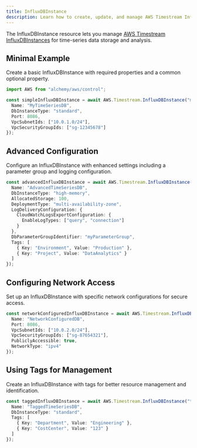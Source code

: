 ```yaml
---
title: InfluxDBInstance
description: Learn how to create, update, and manage AWS Timestream InfluxDBInstances using Alchemy Cloud Control.
---
```



The InfluxDBInstance resource lets you manage [AWS Timestream InfluxDBInstances](https://docs.aws.amazon.com/timestream/latest/userguide/) for time-series data storage and analysis.

## Minimal Example

Create a basic InfluxDBInstance with required properties and a common optional property.

```ts
import AWS from "alchemy/aws/control";

const simpleInfluxDBInstance = await AWS.Timestream.InfluxDBInstance("myInfluxDBInstance", {
  Name: "MyTimeSeriesDB",
  DbInstanceType: "standard",
  Port: 8086,
  VpcSubnetIds: ["10.0.1.0/24"],
  VpcSecurityGroupIds: ["sg-12345678"]
});
```

## Advanced Configuration

Configure an InfluxDBInstance with enhanced settings including a parameter group and logging configuration.

```ts
const advancedInfluxDBInstance = await AWS.Timestream.InfluxDBInstance("advancedInfluxDBInstance", {
  Name: "AdvancedTimeSeriesDB",
  DbInstanceType: "high-memory",
  AllocatedStorage: 100,
  DeploymentType: "multi-availability-zone",
  LogDeliveryConfiguration: {
    CloudWatchLogsExportConfiguration: {
      EnableLogTypes: ["query", "connection"]
    }
  },
  DbParameterGroupIdentifier: "myParameterGroup",
  Tags: [
    { Key: "Environment", Value: "Production" },
    { Key: "Project", Value: "DataAnalytics" }
  ]
});
```

## Configuring Network Access

Set up an InfluxDBInstance with specific network configurations for secure access.

```ts
const networkConfiguredInfluxDBInstance = await AWS.Timestream.InfluxDBInstance("networkConfiguredInfluxDBInstance", {
  Name: "NetworkConfiguredDB",
  Port: 8086,
  VpcSubnetIds: ["10.0.2.0/24"],
  VpcSecurityGroupIds: ["sg-87654321"],
  PubliclyAccessible: true,
  NetworkType: "ipv4"
});
```

## Using Tags for Management

Create an InfluxDBInstance with tags for better resource management and identification.

```ts
const taggedInfluxDBInstance = await AWS.Timestream.InfluxDBInstance("taggedInfluxDBInstance", {
  Name: "TaggedTimeSeriesDB",
  DbInstanceType: "standard",
  Tags: [
    { Key: "Department", Value: "Engineering" },
    { Key: "CostCenter", Value: "123" }
  ]
});
```
